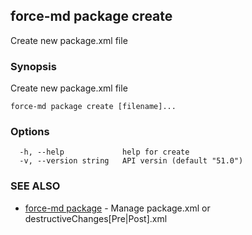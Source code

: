 ## force-md package create

Create new package.xml file

### Synopsis

Create new package.xml file

```
force-md package create [filename]...
```

### Options

```
  -h, --help             help for create
  -v, --version string   API versin (default "51.0")
```

### SEE ALSO

* [force-md package](force-md_package.md)	 - Manage package.xml or destructiveChanges[Pre|Post].xml

